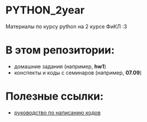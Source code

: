  # PYTHON_2year
Материалы по курсу python на 2 курсе ФиКЛ :3
 
В этом репозитории:  
========

+ домашние задания (например, **hw1**)
+ конспекты и коды с семинаров (например, **07.09**)

Полезные ссылки: 
================

+ [руководство по написанию кодов](https://pythonworld.ru/osnovy/pep-8-rukovodstvo-po-napisaniyu-koda-na-python.html#id12)
